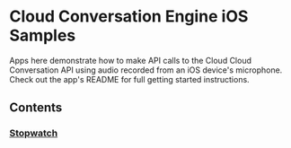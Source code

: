 # Cloud Conversation Engine iOS Samples

Apps here demonstrate how to make API calls to the Cloud Cloud Conversation API
using audio recorded from an iOS device's microphone. Check out the app's README 
for full getting started instructions.

## Contents

### [Stopwatch](stopwatch)

